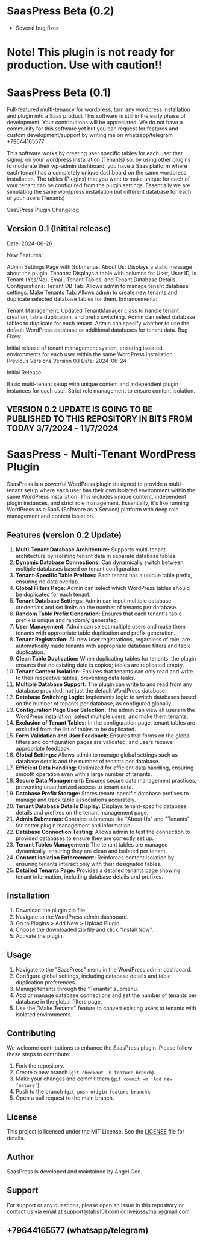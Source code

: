 # SaasPress Beta (0.2)
* Several bug fixes
# Note! This plugin is not ready for production. Use with caution!!
# SaasPress Beta (0.1)
Full-featured multi-tenancy for wordpress, turn any wordpress installation and plugin into a Saas product
This software is still in the early phase of development. Your contributions will be appreciated.
We do not have a community for this software yet but you can request for features and custom development/support by writing me on whatsapp/telegram +79644165577

This software works by creating user specific tables for each user that signup on your wordpress installation (Tenants) so, by using other plugins to moderate their wp-admin dashboard,
you have a Saas platform where each tenant has a completely unique dashboard on the same wordpress installation.
The tables (Plugins) that you want to make unique for each of your tenant can be configured from the plugin settings.
Essentially we are simulating the same wordpress installation but different database for each of your users (Tenants)


SaaSPress Plugin Changelog

## Version 0.1 (Initital release)

Date: 2024-06-26


New Features:

Admin Settings Page with Submenus:
About Us: Displays a static message about the plugin.
Tenants: Displays a table with columns for User, User ID, Is Tenant (Yes/No), Email, Tenant Tables, and Tenant Database Details.
Configurations:
Tenant DB Tab: Allows admin to manage tenant database settings.
Make Tenants Tab: Allows admin to create new tenants and duplicate selected database tables for them.
Enhancements:

Tenant Management:
Updated TenantManager class to handle tenant creation, table duplication, and prefix switching.
Admin can select database tables to duplicate for each tenant.
Admin can specify whether to use the default WordPress database or additional databases for tenant data.
Bug Fixes:

Initial release of tenant management system, ensuring isolated environments for each user within the same WordPress installation.
Previous Versions
Version 0.1
Date: 2024-06-24

Initial Release:

Basic multi-tenant setup with unique content and independent plugin instances for each user.
Strict role management to ensure content isolation.

## VERSION 0.2 UPDATE IS GOING TO BE PUBLISHED TO THIS REPOSITORY IN BITS FROM TODAY 3/7/2024 - 11/7/2024

# SaasPress - Multi-Tenant WordPress Plugin

SaasPress is a powerful WordPress plugin designed to provide a multi-tenant setup where each user has their own isolated environment within the same WordPress installation. This includes unique content, independent plugin instances, and strict role management. Essentially, it's like running WordPress as a SaaS (Software as a Service) platform with deep role management and content isolation.

## Features (version 0.2 Update)

1. **Multi-Tenant Database Architecture:** Supports multi-tenant architecture by isolating tenant data in separate database tables.
2. **Dynamic Database Connections:** Can dynamically switch between multiple databases based on tenant configuration.
3. **Tenant-Specific Table Prefixes:** Each tenant has a unique table prefix, ensuring no data overlap.
4. **Global Filters Page:** Admin can select which WordPress tables should be duplicated for each tenant.
5. **Tenant Database Settings:** Admin can input multiple database credentials and set limits on the number of tenants per database.
6. **Random Table Prefix Generation:** Ensures that each tenant's table prefix is unique and randomly generated.
7. **User Management:** Admin can select multiple users and make them tenants with appropriate table duplication and prefix generation.
8. **Tenant Registration:** All new user registrations, regardless of role, are automatically made tenants with appropriate database filters and table duplication.
9. **Clean Table Duplication:** When duplicating tables for tenants, the plugin ensures that no existing data is copied; tables are replicated empty.
10. **Tenant Content Isolation:** Ensures that tenants can only read and write to their respective tables, preventing data leaks.
11. **Multiple Database Support:** The plugin can write to and read from any database provided, not just the default WordPress database.
12. **Database Switching Logic:** Implements logic to switch databases based on the number of tenants per database, as configured globally.
13. **Configuration Page User Selection:** The admin can view all users in the WordPress installation, select multiple users, and make them tenants.
14. **Exclusion of Tenant Tables:** In the configuration page, tenant tables are excluded from the list of tables to be duplicated.
15. **Form Validation and User Feedback:** Ensures that forms on the global filters and configuration pages are validated, and users receive appropriate feedback.
16. **Global Settings:** Allows admin to manage global settings such as database details and the number of tenants per database.
17. **Efficient Data Handling:** Optimized for efficient data handling, ensuring smooth operation even with a large number of tenants.
18. **Secure Data Management:** Ensures secure data management practices, preventing unauthorized access to tenant data.
19. **Database Prefix Storage:** Stores tenant-specific database prefixes to manage and track table associations accurately.
20. **Tenant Database Details Display:** Displays tenant-specific database details and prefixes on the tenant management page.
21. **Admin Submenus:** Contains submenus like "About Us" and "Tenants" for better plugin management and information.
22. **Database Connection Testing:** Allows admin to test the connection to provided databases to ensure they are correctly set up.
23. **Tenant Tables Management:** The tenant tables are managed dynamically, ensuring they are clean and isolated per tenant.
24. **Content Isolation Enforcement:** Reinforces content isolation by ensuring tenants interact only with their designated tables.
25. **Detailed Tenants Page:** Provides a detailed tenants page showing tenant information, including database details and prefixes.

## Installation

1. Download the plugin zip file.
2. Navigate to the WordPress admin dashboard.
3. Go to Plugins > Add New > Upload Plugin.
4. Choose the downloaded zip file and click "Install Now".
5. Activate the plugin.

## Usage

1. Navigate to the "SaasPress" menu in the WordPress admin dashboard.
2. Configure global settings, including database details and table duplication preferences.
3. Manage tenants through the "Tenants" submenu.
4. Add or manage database connections and set the number of tenants per database in the global filters page.
5. Use the "Make Tenants" feature to convert existing users to tenants with isolated environments.

## Contributing

We welcome contributions to enhance the SaasPress plugin. Please follow these steps to contribute:

1. Fork the repository.
2. Create a new branch (`git checkout -b feature-branch`).
3. Make your changes and commit them (`git commit -m 'Add new feature'`).
4. Push to the branch (`git push origin feature-branch`).
5. Open a pull request to the main branch.

## License

This project is licensed under the MIT License. See the [LICENSE](LICENSE) file for details.

## Author

SaasPress is developed and maintained by Angel Cee.

## Support

For support or any questions, please open an issue in this repository or contact us via email at support@tabs101.com or livejossymall@gmail.com
## +79644165577 (whatsapp/telegram)

